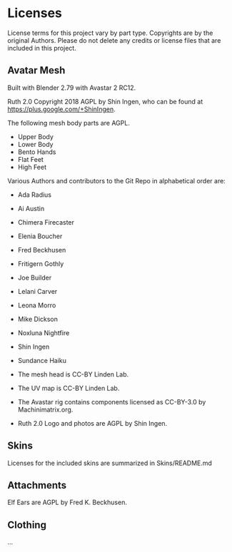 # Licenses

License terms for this project vary by part type. Copyrights are by the original Authors. Please do not delete any credits or license files that are included in this project.    

## Avatar Mesh

Built with Blender 2.79 with Avastar 2 RC12.

Ruth 2.0 Copyright 2018 AGPL by Shin Ingen, who can be found at https://plus.google.com/+ShinIngen. 

The following mesh body parts are AGPL.

* Upper Body  
* Lower Body  
* Bento Hands  
* Flat Feet  
* High Feet  

Various Authors and contributors to the Git Repo in alphabetical order are:

* Ada Radius  
* Ai Austin  
* Chimera Firecaster  
* Elenia Boucher  
* Fred Beckhusen  
* Fritigern Gothly  
* Joe Builder  
* Lelani Carver  
* Leona Morro  
* Mike Dickson  
* Noxluna Nightfire  
* Shin Ingen  
* Sundance Haiku  

* The mesh head is CC-BY Linden Lab.
* The UV map is CC-BY Linden Lab.
* The Avastar rig contains components licensed as CC-BY-3.0 by Machinimatrix.org.
* Ruth 2.0 Logo and photos are AGPL by Shin Ingen.

## Skins

Licenses for the included skins are summarized in Skins/README.md

## Attachments

Elf Ears are AGPL by Fred K. Beckhusen.

## Clothing

...

